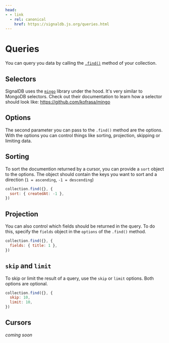 ```yaml
---
head:
- - link
  - rel: canonical
    href: https://signaldb.js.org/queries.html
---
```

# Queries

You can query you data by calling the [`.find()`](/collections#find-selector-selector-t-options-options) method of your collection.

## Selectors

SignalDB uses the [`mingo`](https://www.npmjs.com/package/mingo) library under the hood. It's very similar to MongoDB selectors. Check out their documentation to learn how a selector should look like: https://github.com/kofrasa/mingo

## Options

The second parameter you can pass to the `.find()` method are the options. With the options you can control things like sorting, projection, skipping or limiting data.

## Sorting

To sort the documention returned by a cursor, you can provide a `sort` object to the options. The object should contain the keys you want to sort and a direction (`1 = ascending`, `-1 = descending`)

```js
collection.find({}, {
  sort: { createdAt: -1 },
})
```

## Projection

You can also control which fields should be returned in the query. To do this, specify the `fields` object in the `options` of the `.find()` method.

```js
collection.find({}, {
  fields: { title: 1 },
})
```

## `skip` and `limit`

To skip or limit the result of a query, use the `skip` or `limit` options. Both options are optional.

```js
collection.find({}, {
  skip: 10,
  limit: 10,
})
```

## Cursors

*coming soon*
